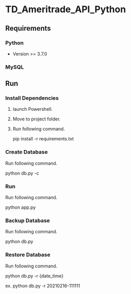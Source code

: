 # TD_Ameritrade_API_Python
## Requirements

### Python

* Version >= 3.7.0

### MySQL

## Run
### Install Dependencies
1. launch Powershell.
2. Move to project folder.
3. Run following command. 

   pip install -r requirements.txt

### Create Database
Run following command. 

  python db.py -c

### Run
Run following command. 

  python app.py
  
### Backup Database
Run following command.

  python db.py

### Restore Database
Run following command. 

  python db.py -r {date_time}
  
  ex. python db.py -r 20210216-111111



  




